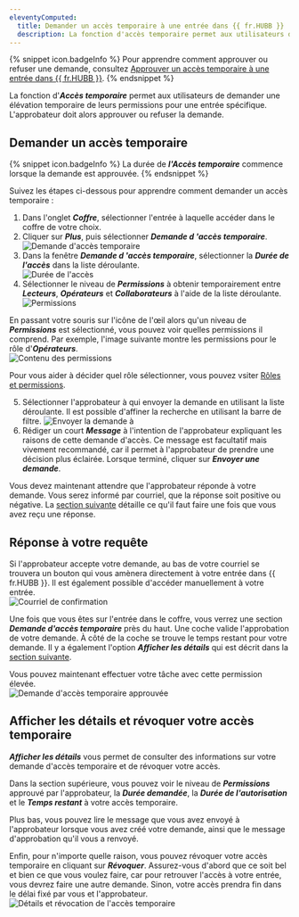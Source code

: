 ```yaml
---
eleventyComputed:
  title: Demander un accès temporaire à une entrée dans {{ fr.HUBB }}
  description: La fonction d'accès temporaire permet aux utilisateurs de demander une élévation temporaire de leurs permissions pour une entrée spécifique. L'approbateur doit alors approuver ou refuser la demande. 
---
```

{% snippet icon.badgeInfo %} 
Pour apprendre comment approuver ou refuser une demande, consultez [Approuver un accès temporaire à une entrée dans {{ fr.HUBB }}](/fr/hub/web-interface/hub-overview/temporary-access/approve-temporary-access/). 
{% endsnippet %}
 
La fonction d'***Accès temporaire*** permet aux utilisateurs de demander une élévation temporaire de leurs permissions pour une entrée spécifique. L'approbateur doit alors approuver ou refuser la demande. 

## Demander un accès temporaire 

{% snippet icon.badgeInfo %} 
La durée de ***l'Accès temporaire*** commence lorsque la demande est approuvée.
{% endsnippet %}

Suivez les étapes ci-dessous pour apprendre comment demander un accès temporaire :  

1. Dans l'onglet ***Coffre***, sélectionner l'entrée à laquelle accéder dans le coffre de votre choix. 
1. Cliquer sur ***Plus***, puis sélectionner ***Demande d 'accès temporaire***.  
![Demande d'accès temporaire](https://webdevolutions.azureedge.net/docs/fr/hub/Hub2132.png) 
1. Dans la fenêtre ***Demande d 'accès temporaire***, sélectionner la ***Durée de l'accès*** dans la liste déroulante.  
![Durée de l'accès](https://webdevolutions.azureedge.net/docs/fr/hub/Hub2133.png) 
1. Sélectionner le niveau de ***Permissions*** à obtenir temporairement entre ***Lecteurs***, ***Opérateurs*** et ***Collaborateurs*** à l'aide de la liste déroulante.  
![Permissions](https://webdevolutions.azureedge.net/docs/fr/hub/Hub2134.png) 

En passant votre souris sur l'icône de l'œil alors qu'un niveau de ***Permissions*** est sélectionné, vous pouvez voir quelles permissions il comprend. Par exemple, l'image suivante montre les permissions pour le rôle d'***Opérateurs***.  
![Contenu des permissions](https://webdevolutions.azureedge.net/docs/fr/hub/Hub2135.png) 

Pour vous aider à décider quel rôle sélectionner, vous pouvez vsiter [Rôles et permissions](/fr/hub/web-interface/hub-overview/administration/configuration-security/system-permissions/roles-permissions/).  

5. Sélectionner l'approbateur à qui envoyer la demande en utilisant la liste déroulante. Il est possible d'affiner la recherche en utilisant la barre de filtre. 
![Envoyer la demande à](https://webdevolutions.azureedge.net/docs/fr/hub/Hub2136.png) 
1. Rédiger un court ***Message*** à l'intention de l'approbateur expliquant les raisons de cette demande d'accès. Ce message est facultatif mais vivement recommandé, car il permet à l'approbateur de prendre une décision plus éclairée. Lorsque terminé, cliquer sur ***Envoyer une demande***.  

Vous devez maintenant attendre que l'approbateur réponde à votre demande. Vous serez informé par courriel, que la réponse soit positive ou négative. La [section suivante](#réponse-à-votre-requête) détaille ce qu'il faut faire une fois que vous avez reçu une réponse. 

## Réponse à votre requête 

Si l'approbateur accepte votre demande, au bas de votre courriel se trouvera un bouton qui vous amènera directement à votre entrée dans {{ fr.HUBB }}. Il est également possible d'accéder manuellement à votre entrée.  
![Courriel de confirmation](https://webdevolutions.azureedge.net/docs/fr/hub/Hub2137.png) 

Une fois que vous êtes sur l'entrée dans le coffre, vous verrez une section ***Demande d'accès temporaire*** près du haut. Une coche valide l'approbation de votre demande. À côté de la coche se trouve le temps restant pour votre demande. Il y a également l'option ***Afficher les détails*** qui est décrit dans la [section suivante](#afficher-les-détails-et-révoquer-votre-accès-temporaire).  

Vous pouvez maintenant effectuer votre tâche avec cette permission élevée.  
![Demande d'accès temporaire approuvée](https://webdevolutions.azureedge.net/docs/fr/hub/Hub2139.png) 

## Afficher les détails et révoquer votre accès temporaire 

***Afficher les détails*** vous permet de consulter des informations sur votre demande d'accès temporaire et de révoquer votre accès.  

Dans la section supérieure, vous pouvez voir le niveau de ***Permissions*** approuvé par l'approbateur, la ***Durée demandée***, la ***Durée de l'autorisation*** et le ***Temps restant*** à votre accès temporaire.  

Plus bas, vous pouvez lire le message que vous avez envoyé à l'approbateur lorsque vous avez créé votre demande, ainsi que le message d'approbation qu'il vous a renvoyé.  

Enfin, pour n'importe quelle raison, vous pouvez révoquer votre accès temporaire en cliquant sur ***Révoquer***. Assurez-vous d'abord que ce soit bel et bien ce que vous voulez faire, car pour retrouver l'accès à votre entrée, vous devrez faire une autre demande. Sinon, votre accès prendra fin dans le délai fixé par vous et l'approbateur.  
![Détails et révocation de l'accès temporaire](https://webdevolutions.azureedge.net/docs/fr/hub/Hub2138.png) 
